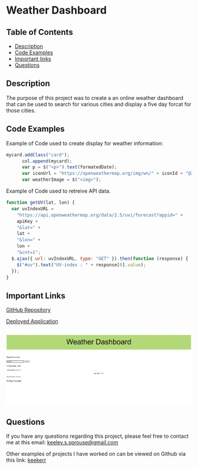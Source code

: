# Weather Dashboard

## Table of Contents

* [Description](#description)
* [Code Examples](#code-examples)
* [Important links](#important-links)
* [Questions](#questions)

## Description

The purpose of this project was to create a an online weather dashboard that can be used to search for various cities and display a five day forcat for those cities.


## Code Examples
Example of Code used to create display for weather information:

```js
mycard.addClass("card");
      col.append(mycard);
      var p = $("<p>").text(formatedDate);
      var iconUrl = "https://openweathermap.org/img/wn/" + iconId + "@2x.png";
      var weatherImage = $("<img>");
```
Example of Code used to retreive API data.

```js
function getUV(lat, lon) {
  var uvIndexURL =
    "https://api.openweathermap.org/data/2.5/uvi/forecast?appid=" +
    apiKey +
    "&lat=" +
    lat +
    "&lon=" +
    lon +
    "&cnt=1";
  $.ajax({ url: uvIndexURL, type: "GET" }).then(function (response) {
    $("#uv").text("UV-index : " + response[0].value);
  });
}     
```

## Important Links
[GitHub Repository](https://github.com/keekerr/Weather-Dashboard-Challenge)

[Deployed Application](https://keekerr.github.io/Weather-Dashboard-Challenge/)

![Image of Deployed Application](https://github.com/keekerr/Weather-Dashboard-Challenge/blob/main/assets/imagess/Sample.JPG?raw=true)

## Questions

If you have any questions regarding this project, please feel free to contact me at this email: keeley.s.sprouse@gmail.com

Other examples of projects I have worked on can be viewed on Github via this link: [keekerr](https://github.com/keekerr)
